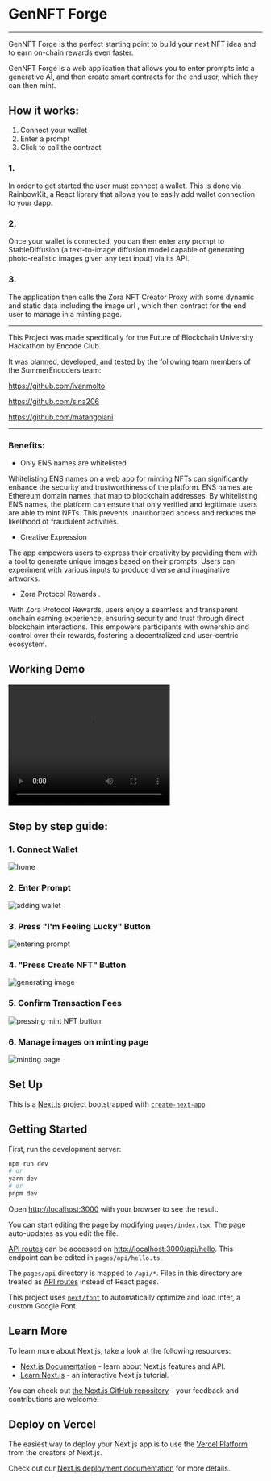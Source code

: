 # GenNFT Forge
---

GenNFT Forge  is the perfect starting point to build your next NFT idea
and to earn on-chain rewards even faster.

GenNFT Forge is a web application that allows you to enter prompts into a generative AI, and then create smart contracts for the end user, which they can then mint.

## How it works:
 1. Connect your wallet
 2. Enter a prompt 
3. Click to call the contract

### 1. 

In order to get started the user must connect a wallet. This is done via RainbowKit, a React library that allows you to easily add wallet connection to your dapp.


### 2.

Once your wallet is connected, you can then enter any prompt to StableDiffusion (a text-to-image diffusion model capable of generating photo-realistic images given any text input) via its API.


### 3.

The application then calls the Zora NFT Creator Proxy with some dynamic and static data including the image url , which then contract for the end user to manage in a minting page.

---

This Project was made specifically for the Future of Blockchain University Hackathon by Encode Club.

It was planned, developed, and tested by the following team members of the SummerEncoders team:

https://github.com/ivanmolto

https://github.com/sina206

https://github.com/matangolani

---


### Benefits:

- Only ENS names are whitelisted.  

Whitelisting ENS names on a web app for minting NFTs can significantly enhance the security and trustworthiness of the platform. ENS names are Ethereum domain names that map to blockchain addresses. By whitelisting ENS names, the platform can ensure that only verified and legitimate users are able to mint NFTs. This prevents unauthorized access and reduces the likelihood of fraudulent activities.

- Creative Expression 

The app empowers users to express their creativity by providing them with a tool to generate unique images based on their prompts. Users can experiment with various inputs to produce diverse and imaginative artworks.

- Zora Protocol Rewards .

With Zora Protocol Rewards, users enjoy a seamless and transparent onchain earning experience, ensuring security and trust through direct blockchain interactions. This empowers participants with ownership and control over their rewards, fostering a decentralized and user-centric ecosystem.

## Working Demo

<video src="demo.mp4" width="320" height="240" controls></video>

## Step by step guide:

### 1. Connect Wallet
![home](./welcome.png "home page")

### 2. Enter Prompt
![adding wallet](./wallet.png "adding wallet")

### 3. Press "I'm Feeling Lucky" Button
![entering prompt](./prompt.png "entering prompt")

### 4. "Press Create NFT" Button
![generating image](./gen.png "generating image")

### 5. Confirm Transaction Fees
![pressing mint NFT button](./mint.png "pressing mint NFT button")

### 6. Manage images on minting page
![minting page](./zora.png "minting page")

## Set Up

This is a [Next.js](https://nextjs.org/) project bootstrapped with [`create-next-app`](https://github.com/vercel/next.js/tree/canary/packages/create-next-app).

## Getting Started

First, run the development server:

```bash
npm run dev
# or
yarn dev
# or
pnpm dev
```

Open [http://localhost:3000](http://localhost:3000) with your browser to see the result.

You can start editing the page by modifying `pages/index.tsx`. The page auto-updates as you edit the file.

[API routes](https://nextjs.org/docs/api-routes/introduction) can be accessed on [http://localhost:3000/api/hello](http://localhost:3000/api/hello). This endpoint can be edited in `pages/api/hello.ts`.

The `pages/api` directory is mapped to `/api/*`. Files in this directory are treated as [API routes](https://nextjs.org/docs/api-routes/introduction) instead of React pages.

This project uses [`next/font`](https://nextjs.org/docs/basic-features/font-optimization) to automatically optimize and load Inter, a custom Google Font.

## Learn More

To learn more about Next.js, take a look at the following resources:

- [Next.js Documentation](https://nextjs.org/docs) - learn about Next.js features and API.
- [Learn Next.js](https://nextjs.org/learn) - an interactive Next.js tutorial.

You can check out [the Next.js GitHub repository](https://github.com/vercel/next.js/) - your feedback and contributions are welcome!

## Deploy on Vercel

The easiest way to deploy your Next.js app is to use the [Vercel Platform](https://vercel.com/new?utm_medium=default-template&filter=next.js&utm_source=create-next-app&utm_campaign=create-next-app-readme) from the creators of Next.js.

Check out our [Next.js deployment documentation](https://nextjs.org/docs/deployment) for more details.